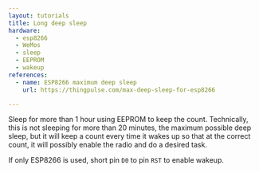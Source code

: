 ```yaml
---
layout: tutorials
title: Long deep sleep
hardware:
  - esp8266
  - WeMos
  - sleep
  - EEPROM
  - wakeup
references:
  - name: ESP8266 maximum deep sleep
    url: https://thingpulse.com/max-deep-sleep-for-esp8266

---
```


Sleep for more than 1 hour using EEPROM to keep the count. Technically, this is not sleeping for more than 20 minutes, the maximum possible deep sleep, but it will keep a count every time it wakes up so that at the correct count, it will possibly enable the radio and do a desired task.

If only ESP8266 is used, short pin `D0` to pin `RST` to enable wakeup.
